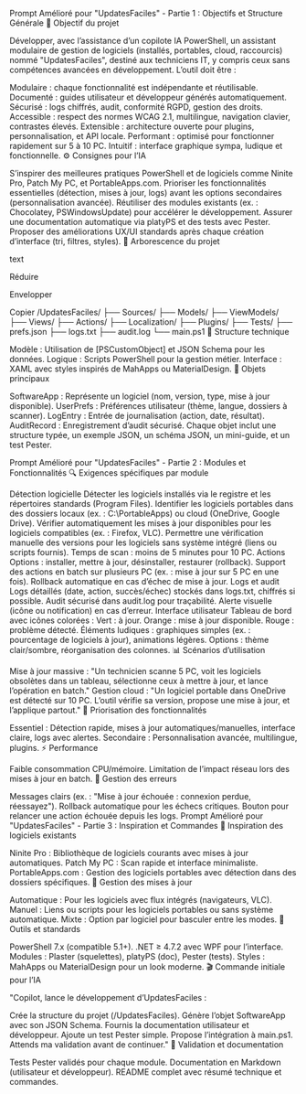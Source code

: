 Prompt Amélioré pour "UpdatesFaciles" - Partie 1 : Objectifs et Structure Générale
🎯 Objectif du projet

Développer, avec l’assistance d’un copilote IA PowerShell, un assistant modulaire de gestion de logiciels (installés, portables, cloud, raccourcis) nommé "UpdatesFaciles", destiné aux techniciens IT, y compris ceux sans compétences avancées en développement. L’outil doit être :

Modulaire : chaque fonctionnalité est indépendante et réutilisable.
Documenté : guides utilisateur et développeur générés automatiquement.
Sécurisé : logs chiffrés, audit, conformité RGPD, gestion des droits.
Accessible : respect des normes WCAG 2.1, multilingue, navigation clavier, contrastes élevés.
Extensible : architecture ouverte pour plugins, personnalisation, et API locale.
Performant : optimisé pour fonctionner rapidement sur 5 à 10 PC.
Intuitif : interface graphique sympa, ludique et fonctionnelle.
⚙️ Consignes pour l’IA

S’inspirer des meilleures pratiques PowerShell et de logiciels comme Ninite Pro, Patch My PC, et PortableApps.com.
Prioriser les fonctionnalités essentielles (détection, mises à jour, logs) avant les options secondaires (personnalisation avancée).
Réutiliser des modules existants (ex. : Chocolatey, PSWindowsUpdate) pour accélérer le développement.
Assurer une documentation automatique via platyPS et des tests avec Pester.
Proposer des améliorations UX/UI standards après chaque création d’interface (tri, filtres, styles).
📁 Arborescence du projet

text

Réduire

Envelopper

Copier
/UpdatesFaciles/
├── Sources/
├── Models/
├── ViewModels/
├── Views/
├── Actions/
├── Localization/
├── Plugins/
├── Tests/
├── prefs.json
├── logs.txt
├── audit.log
└── main.ps1
🧰 Structure technique

Modèle : Utilisation de [PSCustomObject] et JSON Schema pour les données.
Logique : Scripts PowerShell pour la gestion métier.
Interface : XAML avec styles inspirés de MahApps ou MaterialDesign.
🧩 Objets principaux

SoftwareApp : Représente un logiciel (nom, version, type, mise à jour disponible).
UserPrefs : Préférences utilisateur (thème, langue, dossiers à scanner).
LogEntry : Entrée de journalisation (action, date, résultat).
AuditRecord : Enregistrement d’audit sécurisé.
Chaque objet inclut une structure typée, un exemple JSON, un schéma JSON, un mini-guide, et un test Pester.

Prompt Amélioré pour "UpdatesFaciles" - Partie 2 : Modules et Fonctionnalités
🔍 Exigences spécifiques par module

Détection logicielle
Détecter les logiciels installés via le registre et les répertoires standards (Program Files).
Identifier les logiciels portables dans des dossiers locaux (ex. : C:\PortableApps) ou cloud (OneDrive, Google Drive).
Vérifier automatiquement les mises à jour disponibles pour les logiciels compatibles (ex. : Firefox, VLC).
Permettre une vérification manuelle des versions pour les logiciels sans système intégré (liens ou scripts fournis).
Temps de scan : moins de 5 minutes pour 10 PC.
Actions
Options : installer, mettre à jour, désinstaller, restaurer (rollback).
Support des actions en batch sur plusieurs PC (ex. : mise à jour sur 5 PC en une fois).
Rollback automatique en cas d’échec de mise à jour.
Logs et audit
Logs détaillés (date, action, succès/échec) stockés dans logs.txt, chiffrés si possible.
Audit sécurisé dans audit.log pour traçabilité.
Alerte visuelle (icône ou notification) en cas d’erreur.
Interface utilisateur
Tableau de bord avec icônes colorées :
Vert : à jour.
Orange : mise à jour disponible.
Rouge : problème détecté.
Éléments ludiques : graphiques simples (ex. : pourcentage de logiciels à jour), animations légères.
Options : thème clair/sombre, réorganisation des colonnes.
📊 Scénarios d’utilisation

Mise à jour massive : "Un technicien scanne 5 PC, voit les logiciels obsolètes dans un tableau, sélectionne ceux à mettre à jour, et lance l’opération en batch."
Gestion cloud : "Un logiciel portable dans OneDrive est détecté sur 10 PC. L’outil vérifie sa version, propose une mise à jour, et l’applique partout."
🎯 Priorisation des fonctionnalités

Essentiel : Détection rapide, mises à jour automatiques/manuelles, interface claire, logs avec alertes.
Secondaire : Personnalisation avancée, multilingue, plugins.
⚡ Performance

Faible consommation CPU/mémoire.
Limitation de l’impact réseau lors des mises à jour en batch.
🚨 Gestion des erreurs

Messages clairs (ex. : "Mise à jour échouée : connexion perdue, réessayez").
Rollback automatique pour les échecs critiques.
Bouton pour relancer une action échouée depuis les logs.
Prompt Amélioré pour "UpdatesFaciles" - Partie 3 : Inspiration et Commandes
🧩 Inspiration des logiciels existants

Ninite Pro : Bibliothèque de logiciels courants avec mises à jour automatiques.
Patch My PC : Scan rapide et interface minimaliste.
PortableApps.com : Gestion des logiciels portables avec détection dans des dossiers spécifiques.
🔗 Gestion des mises à jour

Automatique : Pour les logiciels avec flux intégrés (navigateurs, VLC).
Manuel : Liens ou scripts pour les logiciels portables ou sans système automatique.
Mixte : Option par logiciel pour basculer entre les modes.
🧰 Outils et standards

PowerShell 7.x (compatible 5.1+).
.NET ≥ 4.7.2 avec WPF pour l’interface.
Modules : Plaster (squelettes), platyPS (doc), Pester (tests).
Styles : MahApps ou MaterialDesign pour un look moderne.
🎬 Commande initiale pour l’IA

"Copilot, lance le développement d’UpdatesFaciles :

Crée la structure du projet (/UpdatesFaciles).
Génère l’objet SoftwareApp avec son JSON Schema.
Fournis la documentation utilisateur et développeur.
Ajoute un test Pester simple.
Propose l’intégration à main.ps1.
Attends ma validation avant de continuer."
📎 Validation et documentation

Tests Pester validés pour chaque module.
Documentation en Markdown (utilisateur et développeur).
README complet avec résumé technique et commandes.